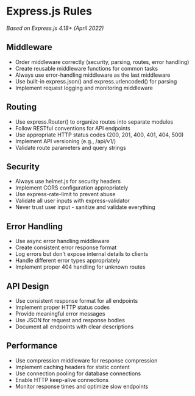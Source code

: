 # Express.js Rules

*Based on Express.js 4.18+ (April 2022)*

## Middleware
- Order middleware correctly (security, parsing, routes, error handling)
- Create reusable middleware functions for common tasks
- Always use error-handling middleware as the last middleware
- Use built-in express.json() and express.urlencoded() for parsing
- Implement request logging and monitoring middleware

## Routing
- Use express.Router() to organize routes into separate modules
- Follow RESTful conventions for API endpoints
- Use appropriate HTTP status codes (200, 201, 400, 401, 404, 500)
- Implement API versioning (e.g., /api/v1/)
- Validate route parameters and query strings

## Security
- Always use helmet.js for security headers
- Implement CORS configuration appropriately
- Use express-rate-limit to prevent abuse
- Validate all user inputs with express-validator
- Never trust user input - sanitize and validate everything

## Error Handling
- Use async error handling middleware
- Create consistent error response format
- Log errors but don't expose internal details to clients
- Handle different error types appropriately
- Implement proper 404 handling for unknown routes

## API Design
- Use consistent response format for all endpoints
- Implement proper HTTP status codes
- Provide meaningful error messages
- Use JSON for request and response bodies
- Document all endpoints with clear descriptions

## Performance
- Use compression middleware for response compression  
- Implement caching headers for static content
- Use connection pooling for database connections
- Enable HTTP keep-alive connections
- Monitor response times and optimize slow endpoints